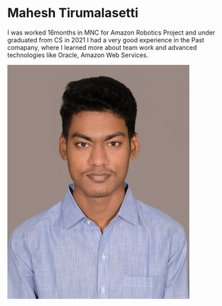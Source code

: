 # Mahesh Tirumalasetti

I was worked 16months in MNC for Amazon Robotics Project and under graduated from CS in 2021
I had a very good experience in the Past comapany, where I learned more about team work and advanced technologies like Oracle, Amazon Web Services.

![MaheshImage](MaheshPic.jpg)